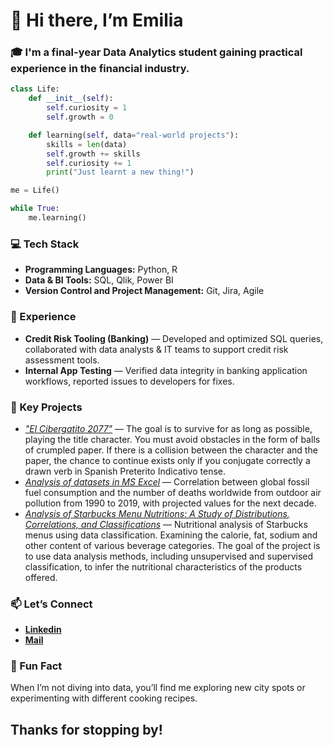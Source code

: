 # 👋 Hi there, I’m Emilia

### 🎓 I'm a final-year Data Analytics student gaining practical experience in the financial industry.

``` python
class Life:
    def __init__(self):
        self.curiosity = 1
        self.growth = 0

    def learning(self, data="real-world projects"):
        skills = len(data)
        self.growth += skills
        self.curiosity += 1
        print("Just learnt a new thing!")

me = Life()

while True:
    me.learning()
```

### 💻 Tech Stack  
- **Programming Languages:** Python, R 
- **Data & BI Tools:** SQL, Qlik, Power BI
- **Version Control and Project Management:** Git, Jira, Agile  

### 💼 Experience  
- **Credit Risk Tooling (Banking)** — Developed and optimized SQL queries, collaborated with data analysts & IT teams to support credit risk assessment tools.  
- **Internal App Testing** — Verified data integrity in banking application workflows, reported issues to developers for fixes. 

### 🔧 Key Projects
- [_"El Cibergatito 2077"_](https://github.com/emiliakochutek/El-Cibergatito-2077) — The goal is to survive for as long as possible, playing the title character. You must avoid obstacles in the form of balls of crumpled paper. If there is a collision between the character and the paper, the chance to continue exists only if you conjugate correctly a drawn verb in Spanish Preterito Indicativo tense.
- [_Analysis of datasets in MS Excel_](https://github.com/emiliakochutek/Analiza-zbiorow-danych-w-MS-Excel.git) — Correlation between global fossil fuel consumption and the number of deaths worldwide from outdoor air pollution from 1990 to 2019, with projected values for the next decade.
- [_Analysis of Starbucks Menu Nutritions: A Study of Distributions, Correlations, and Classifications_](https://github.com/emiliakochutek/Analiza-Nutrycji-w-Menu_Starbucks.git) — Nutritional analysis of Starbucks menus using data classification. Examining the calorie, fat, sodium and other content of various beverage categories. The goal of the project is to use data analysis methods, including unsupervised and supervised classification, to infer the nutritional characteristics of the products offered.

### 📫 Let’s Connect  
- **[Linkedin](https://linkedin.com/in/emiliakochutek)**
- **[Mail](mailto:emiliakochutek@gmail.com)**

### 🌿 Fun Fact  
When I’m not diving into data, you’ll find me exploring new city spots or experimenting with different cooking recipes.

## Thanks for stopping by!
